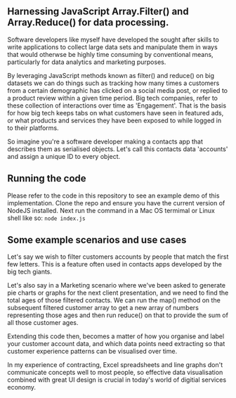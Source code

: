 ## Harnessing JavaScript Array.Filter() and Array.Reduce() for data processing.

Software developers like myself have developed the sought after skills to write applications to collect large data sets and manipulate them in ways that would otherwse be highly time consuming by conventional means, particularly for data analytics and marketing purposes.

By leveraging JavaScript methods known as filter() and reduce() on big datasets we can do things such as tracking how many times a customers from a certain demographic has clicked on a social media post, or replied to a product review within a given time period. Big tech companies, refer to these collection of interactions over time as 'Engagement'. That is the basis for how big tech keeps tabs on what customers have seen in featured ads, or what products and services they have been exposed to while logged in to their platforms.

So imagine you're a software developer making a contacts app that describes them as serialised objects. Let's call this contacts data 'accounts' and assign a unique ID to every object.

## Running the code

Please refer to the code in this repository to see an example demo of this implementation.
Clone the repo and ensure you have the current version of NodeJS installed.
Next run the command in a Mac OS termimal or Linux shell like so:
`node index.js`

## Some example scenarios and use cases

Let's say we wish to filter customers accounts by people that match the first few letters. This is a feature often used in contacts apps developed by the big tech giants. 

Let's also say in a Marketing scenario where we've been asked to generate pie charts or graphs for the next client presentation, and we need to find the total ages of those filtered contacts. We can run the map() method on the subsequent filtered customer array to get a new array of numbers representing those ages and then run reduce() on that to provide the sum of all those customer ages.

Extending this code then, becomes a matter of how you organise and label your customer account data, and which data points need extracting so that customer experience patterns can be visualised over time. 

In my experience of contracting, Excel spreadsheets and line graphs don't communicate concepts well to most people, so effective data visualisation combined with great UI design is crucial in today's world of digitial services economy.
